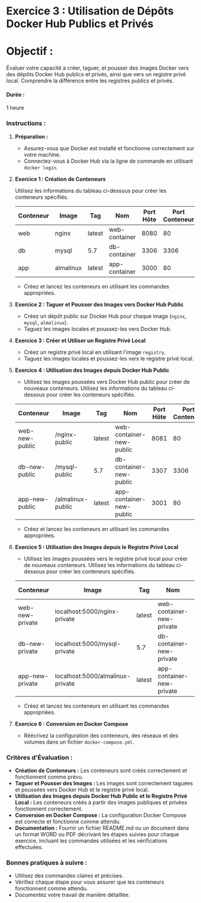 # Exercice 3 : Utilisation de Dépôts Docker Hub Publics et Privés

# Objectif :
Évaluer votre capacité à créer, taguer, et pousser des images Docker vers des dépôts Docker Hub publics et privés, ainsi que vers un registre privé local. Comprendre la différence entre les registres publics et privés.

#### Durée :
1 heure

### Instructions :

1. **Préparation :**
   - Assurez-vous que Docker est installé et fonctionne correctement sur votre machine.
   - Connectez-vous à Docker Hub via la ligne de commande en utilisant `docker login`.

2. **Exercice 1 : Création de Conteneurs**

   Utilisez les informations du tableau ci-dessous pour créer les conteneurs spécifiés.

   | Conteneur       | Image        | Tag   | Nom              | Port Hôte | Port Conteneur |
   |-----------------|--------------|-------|------------------|-----------|----------------|
   | web             | nginx        | latest| web-container    | 8080      | 80             |
   | db              | mysql        | 5.7   | db-container     | 3306      | 3306           |
   | app             | almalinux    | latest| app-container    | 3000      | 80             |

   - Créez et lancez les conteneurs en utilisant les commandes appropriées.

3. **Exercice 2 : Taguer et Pousser des Images vers Docker Hub Public**

   - Créez un dépôt public sur Docker Hub pour chaque image (`nginx`, `mysql`, `almalinux`).
   - Taguez les images locales et poussez-les vers Docker Hub.

4. **Exercice 3 : Créer et Utiliser un Registre Privé Local**

   - Créez un registre privé local en utilisant l'image `registry`.
   - Taguez les images locales et poussez-les vers le registre privé local.

5. **Exercice 4 : Utilisation des Images depuis Docker Hub Public**

   - Utilisez les images poussées vers Docker Hub public pour créer de nouveaux conteneurs. Utilisez les informations du tableau ci-dessous pour créer les conteneurs spécifiés.

   | Conteneur       | Image                        | Tag   | Nom                      | Port Hôte | Port Conteneur |
   |-----------------|------------------------------|-------|--------------------------|-----------|----------------|
   | web-new-public  | <public-repo>/nginx-public   | latest| web-container-new-public | 8081      | 80             |
   | db-new-public   | <public-repo>/mysql-public   | 5.7   | db-container-new-public  | 3307      | 3306           |
   | app-new-public  | <public-repo>/almalinux-public | latest| app-container-new-public | 3001      | 80             |

   - Créez et lancez les conteneurs en utilisant les commandes appropriées.

6. **Exercice 5 : Utilisation des Images depuis le Registre Privé Local**

   - Utilisez les images poussées vers le registre privé local pour créer de nouveaux conteneurs. Utilisez les informations du tableau ci-dessous pour créer les conteneurs spécifiés.

   | Conteneur       | Image                              | Tag   | Nom                      | Port Hôte | Port Conteneur |
   |-----------------|------------------------------------|-------|--------------------------|-----------|----------------|
   | web-new-private | localhost:5000/nginx-private       | latest| web-container-new-private | 8082      | 80             |
   | db-new-private  | localhost:5000/mysql-private       | 5.7   | db-container-new-private | 3308      | 3306           |
   | app-new-private | localhost:5000/almalinux-private   | latest| app-container-new-private | 3002      | 80             |

   - Créez et lancez les conteneurs en utilisant les commandes appropriées.

7. **Exercice 6 : Conversion en Docker Compose**

   - Réécrivez la configuration des conteneurs, des réseaux et des volumes dans un fichier `docker-compose.yml`.

### Critères d'Évaluation :
   - **Création de Conteneurs :** Les conteneurs sont créés correctement et fonctionnent comme prévu.
   - **Taguer et Pousser des Images :** Les images sont correctement taguées et poussées vers Docker Hub et le registre privé local.
   - **Utilisation des Images depuis Docker Hub Public et le Registre Privé Local :** Les conteneurs créés à partir des images publiques et privées fonctionnent correctement.
   - **Conversion en Docker Compose :** La configuration Docker Compose est correcte et fonctionne comme attendu.
   - **Documentation :** Fournir un fichier README.md ou un document dans un format WORD ou PDF décrivant les étapes suivies pour chaque exercice, incluant les commandes utilisées et les vérifications effectuées.

### Bonnes pratiques à suivre :
- Utilisez des commandes claires et précises.
- Vérifiez chaque étape pour vous assurer que les conteneurs fonctionnent comme attendu.
- Documentez votre travail de manière détaillée.
